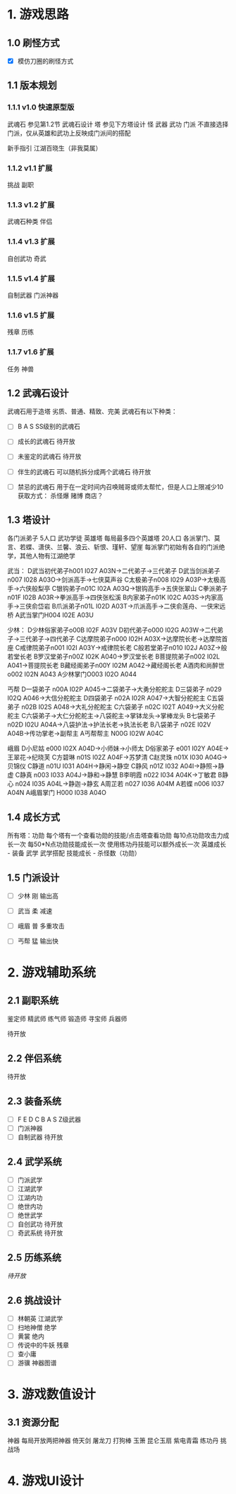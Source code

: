 # 1. 游戏思路
## 1.0 刷怪方式
- [x] 模仿刀圈的刷怪方式

## 1.1 版本规划
### 1.1.1 v1.0 快速原型版
武魂石 参见第1.2节 武魂石设计
塔 参见下方塔设计
怪
武器
武功
门派 不直接选择门派，仅从英雄和武功上反映成门派间的搭配

新手指引 江湖百晓生（非我莫属）

### 1.1.2 v1.1 扩展
挑战
副职

### 1.1.3 v1.2 扩展
武魂石种类
伴侣

### 1.1.4 v1.3 扩展
自创武功
奇武

### 1.1.5 v1.4 扩展
自制武器
门派神器

### 1.1.6 v1.5 扩展
残章
历练

### 1.1.7 v1.6 扩展
任务
神兽


## 1.2 武魂石设计
武魂石用于造塔  劣质、普通、精致、完美
武魂石有以下种类：
- [ ] B A S SS级别的武魂石
- [ ] 成长的武魂石 待开放
- [ ] 未鉴定的武魂石 待开放
- [ ] 伴生的武魂石 可以随机拆分成两个武魂石 待开放
- [ ] 禁忌的武魂石 用于在一定时间内召唤贼哥或师太帮忙，但是人口上限减少10 
获取方式：
杀怪爆
赌博
商店？


## 1.3 塔设计
各门派弟子 5人口
武功学徒
英雄塔 每局最多四个英雄塔 20人口 各派掌门、莫言、若蝶、潇侠、兰馨、浪云、斩恨、瑾轩、望崖 每派掌门初始有各自的门派绝学，其他人物有江湖绝学

武当：
D武当初代弟子h001 I027 A03N->二代弟子->三代弟子
D武当剑派弟子n007 I028 A03O->剑派高手->七侠莫声谷
C太极弟子n008 I029 A03P->太极高手->六侠般梨亭
C银钩弟子n01C I02A A03Q->银钩高手->五侠张翠山
C拳派弟子n01F I02B A03R->拳派高手->四侠张松溪
B内家弟子n01K I02C A03S->内家高手->三侠俞岱岩
B爪派弟子n01L I02D A03T->爪派高手->二侠俞莲舟、一侠宋远桥
A武当掌门H004 I02E A03U

少林：
D少林俗家弟子o00B I02F A03V
D初代弟子o000 I02G A03W->二代弟子->三代弟子->四代弟子
C达摩院弟子n000 I02H A03X->达摩院长老->达摩院首座
C戒律院弟子n001 I02I A03Y->戒律院长老
C般若堂弟子n010 I02J A03Z->般若堂长老
B罗汉堂弟子n00Z I02K A040->罗汉堂长老
B菩提院弟子n002 I02L A041->菩提院长老
B藏经阁弟子n00Y I02M A042->藏经阁长老
A酒肉和尚醉世o002 I02N A043
A少林掌门O003 I02O A044

丐帮
D一袋弟子 n00A I02P A045->二袋弟子->大勇分舵舵主
D三袋弟子 n029 I02Q A046->大信分舵舵主
D四袋弟子 n02A I02R A047->大智分舵舵主
C五袋弟子 n02B I02S A048->大礼分舵舵主
C六袋弟子 n02C I02T A049->大义分舵舵主
C六袋弟子->大仁分舵舵主->八袋舵主->掌钵龙头->掌棒龙头
B七袋弟子 n02D I02U A04A->八袋护法->护法长老->执法长老
B八袋弟子 n02E I02V A04B->传功掌老->副帮主
A丐帮帮主 N00G I02W A04C

 

峨眉
D小尼姑 e000 I02X A04D->小师妹->小师太
D俗家弟子 e001 I02Y A04E->王翠花->纪晓芙
C方碧琳 n01S I02Z A04F->苏梦清
C赵灵珠 n01X I030 A04G->贝锦仪
C静道 n01U I031 A04H->静闲->静空
C静风 n01Z I032 A04I->静照->静虚
C静真 n003 I033 A04J->静和->静慧
B李明霞 n022 I034 A04K->丁敏君
B静心 n024 I035 A04L->静迦->静玄
A周芷若 n027 I036 A04M
A若蝶 n006 I037 A04N
A峨眉掌门 H000 I038 A04O


## 1.4 成长方式
所有塔：功勋 每个塔有一个查看功勋的技能/点击塔查看功勋 每10点功勋攻击力成长一次 每50*N点功勋技能成长一次 使用练功丹技能可以额外成长一次
英雄成长 - 装备 武学 武学搭配
技能成长 - 杀怪数（功勋）

## 1.5 门派设计
- [ ] 少林 刚 输出高
- [ ] 武当 柔 减速
- [ ] 峨眉 普 多重攻击
- [ ] 丐帮 猛 输出快


# 2. 游戏辅助系统
## 2.1 副职系统
鉴定师
精武师
练气师
锻造师
寻宝师
兵器师

待开放

## 2.2 伴侣系统
待开放

## 2.3 装备系统
- [ ] F E D C B A S Z级武器
- [ ] 门派神器
- [ ] 自制武器 待开放

## 2.4 武学系统
- [ ] 门派武学
- [ ] 江湖武学
- [ ] 江湖内功
- [ ] 绝世内功
- [ ] 绝世武学
- [ ] 自创武功 待开放
- [ ] 奇武系统 待开放

## 2.5 历练系统
*待开放*

## 2.6 挑战设计
- [ ] 林朝英 江湖武学
- [ ] 扫地神僧 绝学
- [ ] 黄裳 绝内
- [ ] 传说中的牛妖 残章
- [ ] 查小庸
- [ ] 游骥 神器图谱

# 3. 游戏数值设计
## 3.1 资源分配
神器 每局开放两把神器 倚天剑 屠龙刀 打狗棒 玉箫 昆仑玉扇 紫电青霜
练功丹
挑战场
# 4. 游戏UI设计